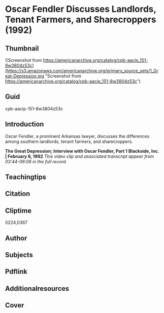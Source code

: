 # Oscar Fendler Discusses Landlords, Tenant Farmers, and Sharecroppers (1992)

## Thumbnail

![Screenshot from https://americanarchive.org/catalog/cpb-aacip_151-8w3804z53c](https://s3.amazonaws.com/americanarchive.org/primary_source_sets/1_Great-Depression.jpg "Screenshot from https://americanarchive.org/catalog/cpb-aacip_151-8w3804z53c")

## Guid
cpb-aacip-151-8w3804z53c 

## Introduction

Oscar Fendler, a prominent Arkansas lawyer, discusses the differences among southern landlords, tenant farmers, and sharecroppers.

<b>The Great Depression; Interview with Oscar Fendler, Part 1</b>
<b>Blackside, Inc. | February 6, 1992</b>
<i>This video clip and associated transcript appear from 03:44-06:06 in the full record.</i>

## Teachingtips

## Citation

## Cliptime

0224,0367

## Author
## Subjects
## Pdflink
## Additionalresources
## Cover
